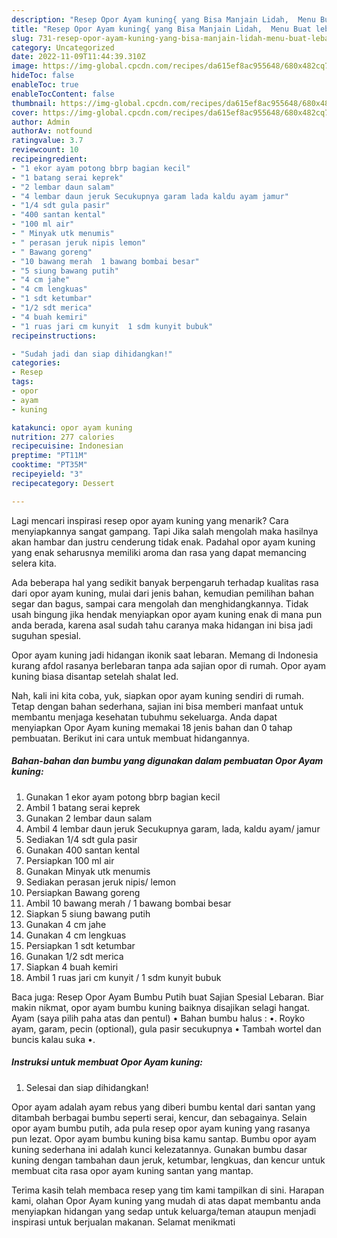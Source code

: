 ```yaml
---
description: "Resep Opor Ayam kuning{ yang Bisa Manjain Lidah,  Menu Buat lebaran"
title: "Resep Opor Ayam kuning{ yang Bisa Manjain Lidah,  Menu Buat lebaran"
slug: 731-resep-opor-ayam-kuning-yang-bisa-manjain-lidah-menu-buat-lebaran
category: Uncategorized
date: 2022-11-09T11:44:39.310Z
image: https://img-global.cpcdn.com/recipes/da615ef8ac955648/680x482cq70/opor-ayam-kuning-foto-resep-utama.jpg
hideToc: false
enableToc: true
enableTocContent: false
thumbnail: https://img-global.cpcdn.com/recipes/da615ef8ac955648/680x482cq70/opor-ayam-kuning-foto-resep-utama.jpg
cover: https://img-global.cpcdn.com/recipes/da615ef8ac955648/680x482cq70/opor-ayam-kuning-foto-resep-utama.jpg
author: Admin
authorAv: notfound
ratingvalue: 3.7
reviewcount: 10
recipeingredient:
- "1 ekor ayam potong bbrp bagian kecil"
- "1 batang serai keprek"
- "2 lembar daun salam"
- "4 lembar daun jeruk Secukupnya garam lada kaldu ayam jamur"
- "1/4 sdt gula pasir"
- "400 santan kental"
- "100 ml air"
- " Minyak utk menumis"
- " perasan jeruk nipis lemon"
- " Bawang goreng"
- "10 bawang merah  1 bawang bombai besar"
- "5 siung bawang putih"
- "4 cm jahe"
- "4 cm lengkuas"
- "1 sdt ketumbar"
- "1/2 sdt merica"
- "4 buah kemiri"
- "1 ruas jari cm kunyit  1 sdm kunyit bubuk"
recipeinstructions:

- "Sudah jadi dan siap dihidangkan!"
categories:
- Resep
tags:
- opor
- ayam
- kuning

katakunci: opor ayam kuning 
nutrition: 277 calories
recipecuisine: Indonesian
preptime: "PT11M"
cooktime: "PT35M"
recipeyield: "3"
recipecategory: Dessert

---
```



Lagi mencari inspirasi resep opor ayam kuning yang menarik? Cara menyiapkannya sangat gampang. Tapi Jika salah mengolah maka hasilnya akan hambar dan justru cenderung tidak enak. Padahal opor ayam kuning yang enak seharusnya memiliki aroma dan rasa yang dapat memancing selera kita.


Ada beberapa hal yang sedikit banyak berpengaruh terhadap kualitas rasa dari opor ayam kuning, mulai dari jenis bahan, kemudian pemilihan bahan segar dan bagus, sampai cara mengolah dan menghidangkannya. Tidak usah bingung jika hendak menyiapkan opor ayam kuning enak di mana pun anda berada, karena asal sudah tahu caranya maka hidangan ini bisa jadi suguhan spesial.

Opor ayam kuning jadi hidangan ikonik saat lebaran. Memang di Indonesia kurang afdol rasanya berlebaran tanpa ada sajian opor di rumah. Opor ayam kuning biasa disantap setelah shalat Ied.


Nah, kali ini kita coba, yuk, siapkan opor ayam kuning sendiri di rumah. Tetap dengan bahan sederhana, sajian ini bisa memberi manfaat untuk membantu menjaga kesehatan tubuhmu sekeluarga. Anda dapat menyiapkan Opor Ayam kuning memakai 18 jenis bahan dan 0 tahap pembuatan. Berikut ini cara untuk membuat hidangannya.

<!--inarticleads1-->

##### Bahan-bahan dan bumbu yang digunakan dalam pembuatan Opor Ayam kuning:

1. Gunakan 1 ekor ayam potong bbrp bagian kecil
1. Ambil 1 batang serai keprek
1. Gunakan 2 lembar daun salam
1. Ambil 4 lembar daun jeruk Secukupnya garam, lada, kaldu ayam/ jamur
1. Sediakan 1/4 sdt gula pasir
1. Gunakan 400 santan kental
1. Persiapkan 100 ml air
1. Gunakan  Minyak utk menumis
1. Sediakan  perasan jeruk nipis/ lemon
1. Persiapkan  Bawang goreng
1. Ambil 10 bawang merah / 1 bawang bombai besar
1. Siapkan 5 siung bawang putih
1. Gunakan 4 cm jahe
1. Gunakan 4 cm lengkuas
1. Persiapkan 1 sdt ketumbar
1. Gunakan 1/2 sdt merica
1. Siapkan 4 buah kemiri
1. Ambil 1 ruas jari cm kunyit / 1 sdm kunyit bubuk


Baca juga: Resep Opor Ayam Bumbu Putih buat Sajian Spesial Lebaran. Biar makin nikmat, opor ayam bumbu kuning baiknya disajikan selagi hangat. Ayam (saya pilih paha atas dan pentul) • Bahan bumbu halus : •. Royko ayam, garam, pecin (optional), gula pasir secukupnya • Tambah wortel dan buncis kalau suka •. 

<!--inarticleads2-->

##### Instruksi untuk membuat Opor Ayam kuning:


1. Selesai dan siap dihidangkan!

Opor ayam adalah ayam rebus yang diberi bumbu kental dari santan yang ditambah berbagai bumbu seperti serai, kencur, dan sebagainya. Selain opor ayam bumbu putih, ada pula resep opor ayam kuning yang rasanya pun lezat. Opor ayam bumbu kuning bisa kamu santap. Bumbu opor ayam kuning sederhana ini adalah kunci kelezatannya. Gunakan bumbu dasar kuning dengan tambahan daun jeruk, ketumbar, lengkuas, dan kencur untuk membuat cita rasa opor ayam kuning santan yang mantap. 

Terima kasih telah membaca resep yang tim kami tampilkan di sini. Harapan kami, olahan Opor Ayam kuning yang mudah di atas dapat membantu anda menyiapkan hidangan yang sedap untuk keluarga/teman ataupun menjadi inspirasi untuk berjualan makanan. Selamat menikmati
